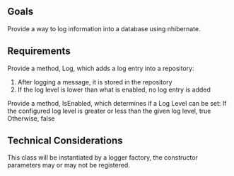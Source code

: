 ﻿## Goals
Provide a way to log information into a database using nhibernate.

## Requirements
Provide a method, Log, which adds a log entry into a repository:
1. After logging a message, it is stored in the repository
2. If the log level is lower than what is enabled, no log entry is added

Provide a method, IsEnabled, which determines if a Log Level can be set:
If the configured log level is greater or less than the given log level, true
Otherwise, false

## Technical Considerations
This class will be instantiated by a logger factory, the constructor parameters may or may not be registered.